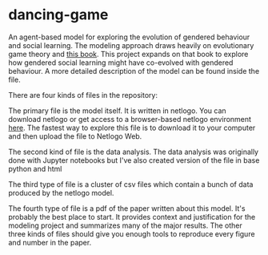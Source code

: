 # dancing-game
An agent-based model for exploring the evolution of gendered behaviour and social learning. The modeling approach draws heavily
on evolutionary game theory and [this book](https://oxford.universitypressscholarship.com/view/10.1093/oso/9780198789970.001.0001/oso-9780198789970).
This project expands on that book to explore how gendered social learning might have co-evolved with gendered behaviour. A more detailed description of the model
can be found inside the file.

There are four kinds of files in the repository:

The primary file is the model itself. It is written in netlogo.
You can download netlogo or get access to a browser-based netlogo environment [here](https://www.netlogoweb.org/). The fastest way to explore this file is to download it to your computer and then upload the file to Netlogo Web.

The second kind of file is the data analysis. The data analysis was originally done with Jupyter notebooks but I've also created version of the file in base python and html

The third type of file is a cluster of csv files which contain a bunch of data produced by the netlogo model.

The fourth type of file is a pdf of the paper written about this model. It's probably the best place to start. It provides context and justification for the modeling project and summarizes many of the major results. The other three kinds of files should give you enough tools to reproduce every figure and number in the paper.

